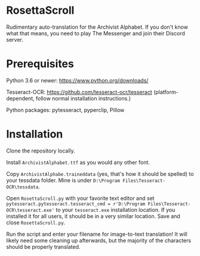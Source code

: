 # RosettaScroll
Rudimentary auto-translation for the Archivist Alphabet. If you don't know what that means, you need to play The Messenger and join their Discord server.

# Prerequisites
Python 3.6 or newer: https://www.python.org/downloads/

Tesseract-OCR: https://github.com/tesseract-ocr/tesseract (platform-dependent, follow normal installation instructions.)

Python packages: pytesseract, pyperclip, Pillow

# Installation
Clone the repository locally.

Install `ArchivistAlphabet.ttf` as you would any other font.

Copy `ArchivistAlphabe.traineddata` (yes, that's how it should be spelled) to your tessdata folder. Mine is under `D:\Program Files\Tesseract-OCR\tessdata`.

Open `RosettaScroll.py` with your favorite text editor and set `pytesseract.pytesseract.tesseract_cmd = r'D:\Program Files\Tesseract-OCR\tesseract.exe'` to your `tesseract.exe` installation location. If you installed it for all users, it should be in a very similar location. Save and close `RosettaScroll.py`.

Run the script and enter your filename for image-to-text translation! It will likely need some cleaning up afterwards, but the majority of the characters should be properly translated.
